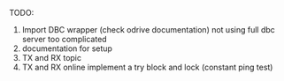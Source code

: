 TODO:
1. Import DBC wrapper (check odrive documentation) not using full dbc server too complicated
2. documentation for setup
3. TX and RX topic
4. TX and RX online implement a try block and lock (constant ping test)
